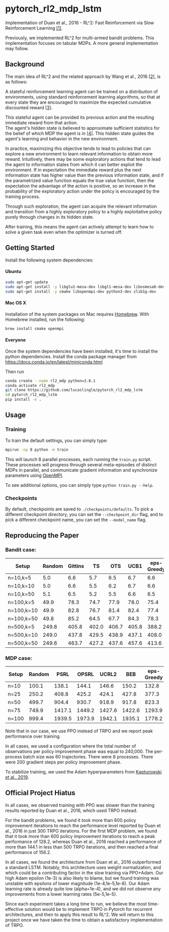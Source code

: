 # pytorch_rl2_mdp_lstm

Implementation of Duan et al., 2016 - RL^2: Fast Reinforcement via Slow Reinforcement Learning [[1]](https://arxiv.org/abs/1611.02779).

Previously, we implemented RL^2 for multi-armed bandit problems. This implementation focuses on tabular MDPs. 
A more general implementation may follow. 

## Background

The main idea of RL^2 and the related approach by Wang et al., 2016 [[2]](https://arxiv.org/abs/1611.05763),
is as follows: 

A stateful reinforcement learning agent can be trained on a distribution of environments, using standard reinforcement learning algorithms, 
so that at every state they are encouraged to maximize the expected cumulative discounted reward [[3]](https://www.cis.upenn.edu/~mkearns/finread/BaxterBartlett.pdf#page=6).

This stateful agent can be provided its previous action and the resulting immediate reward from that action.  
The agent's hidden state is believed to approximate sufficient statistics for the belief of which MDP the agent is in [[4]](https://arxiv.org/abs/1905.03030).
This hidden state guides the agent's learning and behavior in the new environment. 

In practice, maximizing this objective tends to lead to policies that can explore a new environment to learn relevant information to obtain more reward.
Intuitively, there may be some exploratory actions that tend to lead the agent to information states from which it can better exploit the environment. 
If in expectation the immediate reward plus the next information state has higher value than the previous information state, and if the parametrized value function equals the true value function, 
then the expectation the advantage of the action is positive, so an increase in the probability of the exploratory action under the policy is encouraged by the training process. 

Through such exploration, the agent can acquire the relevant information and transition from a highly exploratory policy to a highly exploitative policy purely through changes in its hidden state.

After training, this means the agent can actively attempt to learn how to solve a given task even when the optimizer is turned off. 

## Getting Started

Install the following system dependencies:
#### Ubuntu     
```bash
sudo apt-get update
sudo apt-get install -y libglu1-mesa-dev libgl1-mesa-dev libosmesa6-dev xvfb ffmpeg curl patchelf libglfw3 libglfw3-dev cmake zlib1g zlib1g-dev swig
sudo apt-get install -y cmake libopenmpi-dev python3-dev zlib1g-dev
```

#### Mac OS X
Installation of the system packages on Mac requires [Homebrew](https://brew.sh). With Homebrew installed, run the following:
```bash
brew install cmake openmpi
```

#### Everyone
Once the system dependencies have been installed, it's time to install the python dependencies. 
Install the conda package manager from https://docs.conda.io/en/latest/miniconda.html

Then run
```bash
conda create --name rl2_mdp python=3.8.1
conda activate rl2_mdp
git clone https://github.com/lucaslingle/pytorch_rl2_mdp_lstm
cd pytorch_rl2_mdp_lstm
pip install -e .
```

## Usage

### Training
To train the default settings, you can simply type:
```bash
mpirun -np 8 python -m train
```

This will launch 8 parallel processes, each running the ```train.py``` script. These processes will progress through several meta-episodes of distinct MDPs in parallel, and communicate gradient information and synchronize parameters using [OpenMPI](https://www.open-mpi.org/).

To see additional options, you can simply type ```python train.py --help```. 

### Checkpoints
By default, checkpoints are saved to ```./checkpoints/defaults```. To pick a different checkpoint directory, 
you can set the ```--checkpoint_dir``` flag, and to pick a different checkpoint name, you can set the 
```--model_name``` flag.

## Reproducing the Paper

### Bandit case:

| Setup      | Random | Gittins |    TS |   OTS |  UCB1 | eps-Greedy | Greedy | RL^2 (paper) | RL^2 (ours) |
| ---------- | ------ | ------- | ----- | ----- | ----- | ---------- | ------ | ------------ | ----------- | 
|  n=10,k=5  |    5.0 |     6.6 |   5.7 |   6.5 |   6.7 |        6.6 |    6.6 |          6.7 |         6.7 |
|  n=10,k=10 |    5.0 |     6.6 |   5.5 |   6.2 |   6.7 |        6.6 |    6.6 |          6.7 |             |
|  n=10,k=50 |    5.1 |     6.5 |   5.2 |   5.5 |   6.6 |        6.5 |    6.5 |          6.8 |             |
| n=100,k=5  |   49.9 |    78.3 |  74.7 |  77.9 |  78.0 |       75.4 |   74.8 |         78.7 |        78.7 |
| n=100,k=10 |   49.9 |    82.8 |  76.7 |  81.4 |  82.4 |       77.4 |   77.1 |         83.5 |             |
| n=100,k=50 |   49.8 |    85.2 |  64.5 |  67.7 |  84.3 |       78.3 |   78.0 |         84.9 |             |
| n=500,k=5  |  249.8 |   405.8 | 402.0 | 406.7 | 405.8 |      388.2 |  380.6 |        401.6 |             |
| n=500,k=10 |  249.0 |   437.8 | 429.5 | 438.9 | 437.1 |      408.0 |  395.0 |        432.5 |             |
| n=500,k=50 |  249.6 |   463.7 | 427.2 | 437.6 | 457.6 |      413.6 |  402.8 |        438.9 |             |

### MDP case:

| Setup      | Random |   PSRL |  OPSRL |  UCRL2 |    BEB | eps-Greedy | Greedy | RL^2 (paper) | RL^2 (ours) |
| ---------- | ------ | ------ | ------ | ------ | ------ | ---------- | ------ | ------------ | ----------- |
| n=10       |  100.1 |  138.1 |  144.1 |  146.6 |  150.2 |      132.8 |  134.8 |        156.2 |       128.2 |
| n=25       |  250.2 |  408.8 |  425.2 |  424.1 |  427.8 |      377.3 |  368.8 |        445.7 |             |
| n=50       |  499.7 |  904.4 |  930.7 |  918.9 |  917.8 |      823.3 |  769.3 |        936.1 |             |
| n=75       |  749.9 | 1417.1 | 1449.2 | 1427.6 | 1422.6 |     1293.9 | 1172.9 |       1428.8 |             |
| n=100      |  999.4 | 1939.5 | 1973.9 | 1942.1 | 1935.1 |     1778.2 | 1578.5 |       1913.7 |             |

Note that in our case, we use PPO instead of TRPO and we report peak performance over training.

In all cases, we used a configuration where the total number of observations per policy improvement phase was equal to 240,000. 
The per-process batch size was 60 trajectories. There were 8 processes. There were 200 gradient steps per policy improvement phase. 

To stabilize training, we used the Adam hyperparameters from [Kapturowski et al., 2019](https://openreview.net/pdf?id=r1lyTjAqYX).

## Official Project Hiatus

In all cases, we observed training with PPO was slower than the training results reported by Duan et al., 2016, which used TRPO instead. 

For the bandit problems, we found it took more than 600 policy improvement iterations to reach the performance level reported by Duan et al., 2016 in just 300 TRPO iterations.
For the first MDP problem, we found that it took more than 600 policy improvement iterations to reach a peak performance of 128.2, whereas Duan et al., 2016 reached a performance of more than 144.1 in less than 500 TRPO iterations, and then reached a final performance of 156.2. 

In all cases, we found the architecture from Duan et al., 2016 outperformed a standard LSTM. 
Notably, this architecture uses weight normalization, and which could be a contributing factor in the slow training via PPO+Adam. 
Our high Adam epsilon (1e-3) is also likely to blame, but we found training was unstable with epsilons of lower magnitude (1e-4,1e-5,1e-8). 
Our Adam learning rate is already quite low (alpha=1e-4), and we did not observe any improvements from a lower learning rates (5e-5,1e-5).

Since each experiment takes a long time to run, we believe the most time-effective solution would be to implement TRPO in Pytorch for recurrent architectures, and then to apply this result to RL^2. 
We will return to this project once we have taken the time to obtain a satisfactory implementation of TRPO.    